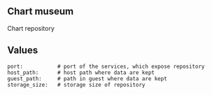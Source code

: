 ## Chart museum
Chart repository

## Values
```
port:           # port of the services, which expose repository
host_path:      # host path where data are kept
guest_path:     # path in guest where data are kept
storage_size:   # storage size of repository 
```